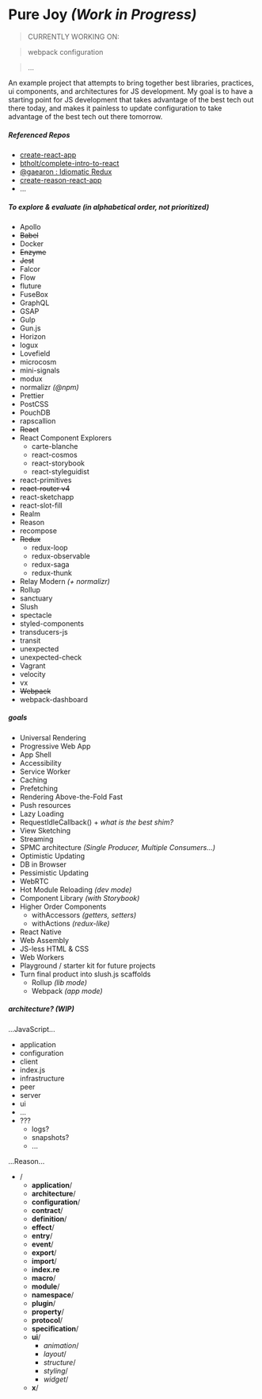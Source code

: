 # Pure Joy  *(Work in Progress)*
> CURRENTLY WORKING ON:

> webpack configuration

> ...


An example project that attempts to bring together best libraries, practices, ui components, and architectures for JS development. My goal is to have a starting point for JS development that takes advantage of the best tech out there today, and makes it painless to update configuration to take advantage of the best tech out there tomorrow.


##### Referenced Repos
- [create-react-app](https://github.com/facebookincubator/create-react-app)
- [btholt/complete-intro-to-react](https://btholt.github.io/complete-intro-to-react/)
- [@gaearon : Idiomatic Redux](https://github.com/gaearon/todos)
- [create-reason-react-app](https://github.com/knowbody/crra)
- ...


##### To explore & evaluate (in alphabetical order, not prioritized)
- Apollo
- ~~Babel~~
- Docker
- ~~Enzyme~~
- ~~Jest~~
- Falcor
- Flow
- fluture
- FuseBox
- GraphQL
- GSAP
- Gulp
- Gun.js
- Horizon
- logux
- Lovefield
- microcosm
- mini-signals
- modux
- normalizr *(@npm)*
- Prettier
- PostCSS
- PouchDB
- rapscallion
- ~~React~~
- React Component Explorers
  - carte-blanche
  - react-cosmos
  - react-storybook
  - react-styleguidist
- react-primitives
- ~~react-router v4~~
- react-sketchapp
- react-slot-fill
- Realm
- Reason
- recompose
- ~~Redux~~
  - redux-loop
  - redux-observable
  - redux-saga
  - redux-thunk
- Relay Modern *(+ normalizr)*
- Rollup
- sanctuary
- Slush
- spectacle
- styled-components
- transducers-js
- transit
- unexpected
- unexpected-check
- Vagrant
- velocity
- vx
- ~~Webpack~~
- webpack-dashboard


##### goals
- Universal Rendering
- Progressive Web App
- App Shell
- Accessibility
- Service Worker
- Caching
- Prefetching
- Rendering Above-the-Fold Fast 
- Push resources
- Lazy Loading
- RequestIdleCallback() + *what is the best shim?*
- View Sketching
- Streaming 
- SPMC architecture  *(Single Producer, Multiple Consumers...)*
- Optimistic Updating
- DB in Browser
- Pessimistic Updating
- WebRTC
- Hot Module Reloading *(dev mode)*
- Component Library *(with Storybook)*
- Higher Order Components
  - withAccessors *(getters, setters)*
  - withActions *(redux-like)*
- React Native
- Web Assembly
- JS-less HTML & CSS
- Web Workers
- Playground / starter kit for future projects
- Turn final product into slush.js scaffolds
  - Rollup *(lib mode)*
  - Webpack *(app mode)*


##### architecture?  *(WIP)*
...JavaScript...
- application
- configuration
- client
- index.js
- infrastructure
- peer
- server
- ui
- ...
- ???
  - logs?
  - snapshots?
  - ...


...Reason...
- /
  - **application**/
  - **architecture**/
  - **configuration**/
  - **contract**/
  - **definition**/
  - **effect**/
  - **entry**/
  - **event**/
  - **export**/
  - **import**/
  - **index.re**
  - **macro**/
  - **module**/
  - **namespace**/
  - **plugin**/
  - **property**/
  - **protocol**/
  - **specification**/
  - **ui**/
    - *animation*/
    - *layout*/
    - *structure*/
    - *styling*/
    - *widget*/
  - **x**/
